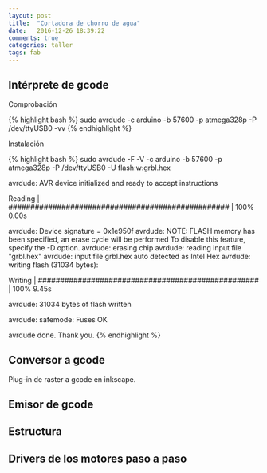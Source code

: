 ```yaml
---
layout: post
title:  "Cortadora de chorro de agua"
date:   2016-12-26 18:39:22
comments: true
categories: taller
tags: fab 
---
```

Intérprete de gcode
-------------------

Comprobación

{% highlight bash %}
sudo avrdude -c arduino -b 57600 -p atmega328p -P /dev/ttyUSB0 -vv
{% endhighlight %}

Instalación

{% highlight bash %}
sudo avrdude -F -V -c arduino -b 57600 -p atmega328p -P /dev/ttyUSB0 -U flash:w:grbl.hex 

avrdude: AVR device initialized and ready to accept instructions

Reading | ################################################## | 100% 0.00s

avrdude: Device signature = 0x1e950f
avrdude: NOTE: FLASH memory has been specified, an erase cycle will be performed
         To disable this feature, specify the -D option.
avrdude: erasing chip
avrdude: reading input file "grbl.hex"
avrdude: input file grbl.hex auto detected as Intel Hex
avrdude: writing flash (31034 bytes):

Writing | ################################################## | 100% 9.45s

avrdude: 31034 bytes of flash written

avrdude: safemode: Fuses OK

avrdude done.  Thank you.
{% endhighlight %}

Conversor a gcode
-----------------

Plug-in de raster a gcode en inkscape.

Emisor de gcode
---------------

Estructura
----------

Drivers de los motores paso a paso
----------------------------------
